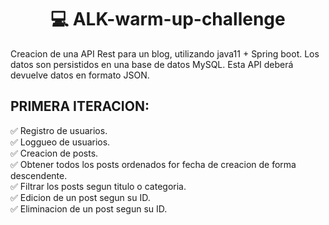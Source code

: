 <h1 align="center">💻 ALK-warm-up-challenge</h1>

Creacion de una API Rest para un blog, utilizando java11 + Spring boot. Los datos son persistidos en una base de datos MySQL. Esta API deberá devuelve datos en formato JSON.

<h2>PRIMERA ITERACION:</h2> </br</br>
✅ Registro de usuarios. </br>
✅ Loggueo de usuarios. </br>
✅ Creacion de posts. </br>
✅ Obtener todos los posts ordenados for fecha de creacion de forma descendente. </br>
✅ Filtrar los posts segun titulo o categoria. </br>
✅ Edicion de un post segun su ID. </br>
✅ Eliminacion de un post segun su ID. </br>
